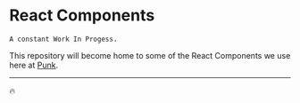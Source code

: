 # React Components

`A constant Work In Progess.`

This repository will become home to some of the React Components we use here at [Punk](http://punk.digital).

----

:fire:
